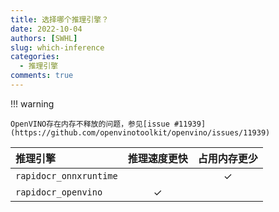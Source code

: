 ```yaml
---
title: 选择哪个推理引擎？
date: 2022-10-04
authors: [SWHL]
slug: which-inference
categories:
  - 推理引擎
comments: true
---
```



<!-- more -->

!!! warning

    OpenVINO存在内存不释放的问题，参见[issue #11939](https://github.com/openvinotoolkit/openvino/issues/11939)

|推理引擎|推理速度更快|占用内存更少|
|:---|:---:|:---:|
|`rapidocr_onnxruntime`||✓|
|`rapidocr_openvino`|✓||

